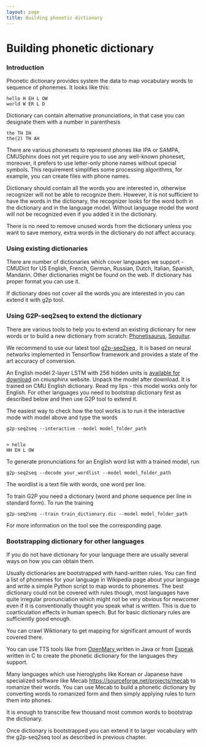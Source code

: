 ```yaml
---
layout: page 
title: Building phonetic dictionary
---
```

# Building phonetic dictionary

### Introduction

Phonetic dictionary provides system the data to map vocabulary words to sequence of phonemes. It looks like this:

	
	hello H EH L OW
	world W ER L D


Dictionary can contain alternative pronunciations, in that case you can designate them with a number in parenthesis

	
	the TH IH
	the(2) TH AH


There are various phonesets to represent phones like IPA or SAMPA, CMUSphinx does not yet require you to use any well-known phoneset, moreover, it prefers to use letter-only phone names without special symbols. This requirement simplifies some processing algorithms, for example, you can create files with phone names.

Dictionary should contain all the words you are interested in, otherwise recognizer will not be able to recognize them. However, it is not sufficient to have the words in the dictionary, the recognizer looks for the word both in the dictionary and in the language model. Without language model the word will not be recognized even if you added it in the dictionary.

There is no need to remove unused words from the dictionary unless you want to save memory, extra words in the dictionary do not affect accuracy.

### Using existing dictionaries

There are number of dictionaries which cover languages we support - CMUDict for US English, French, German, Russian, Dutch, Italian, Spanish, Mandarin. Other dictionaries might be found on the web. If dictionary has proper format you can use it.

If dictionary does not cover all the words you are interested in you can extend it with g2p tool.


### Using G2P-seq2seq to extend the dictionary

There are various tools to help you to extend an existing dictionary for new words or to build a new dictionary from scratch: [Phonetisaurus](http://code.google.com/p/phonetisaurus), [Sequitur](http://www-i6.informatik.rwth-aachen.de/web/Software/g2p.html). 

We recommend to use our latest tool [g2p-seq2seq ](https://github.com/cmusphinx/g2p-seq2seq). It is based on neural networks implemented in Tensorflow framework and provides a state of the art accuracy of conversion.

An English model 2-layer LSTM with 256 hidden units is [available for download]( https://sourceforge.net/projects/cmusphinx/files/G2P%20Models/g2p-seq2seq-cmudict.tar.gz/download ) on cmusphinx website. Unpack the model after download. It is trained on CMU English dictionary. Read my lips - this model works only for English. For other languages you need to bootstrap dictionary first as described below and then use G2P tool to extend it.

The easiest way to check how the tool works is to run it the interactive mode with model above and type the words

    g2p-seq2seq --interactive --model model_folder_path


    > hello
    HH EH L OW

To generate pronunciations for an English word list with a trained model, run

    g2p-seq2seq --decode your_wordlist --model model_folder_path

The wordlist is a text file with words, one word per line.

To train G2P you need a dictionary (word and phone sequence per line in standard form). To run the training

    g2p-seq2seq --train train_dictionary.dic --model model_folder_path

For more information on the tool see the corresponding page.

### Bootstrapping dictionary for other languages

If you do not have dictionary for your language there are usually several ways on how you can obtain them.

Usually dictionaries are bootstrapped with hand-written rules. You can find a list of phonemes for your language in Wikipedia page about your language and write a simple Python script to map words to phonemes. The best dictionary could not be covered with rules though, most languages have quite irregular pronunciation which might not be very obvious for newcomer even if it is conventionally thought you speak what is written. This is due to coarticulation effects in human speech. But for basic dictionary rules are sufficiently good enough.

You can crawl Wiktionary to get mapping for significant amount of words covered there.

You can use TTS tools like from [ OpenMary ](http://mary.dfki.de/ ) written in Java or from [Espeak](http://espeak.sourceforge.net) written in C to create the phonetic dictionary for the languages they support.

Many languages which use hieroglyphs like Korean or Japanese have specialized software like Mecab https://sourceforge.net/projects/mecab to romanize their words. You can use Mecab to build a phonetic dictionary by converting words to romanized form and then simply applying rules to turn them into phones.

It is enough to transcribe few thousand most common words to bootstrap the dictionary.

Once dictionary is bootstrapped you can extend it to larger vocabulary with the g2p-seq2seq tool as described in previous chapter.
